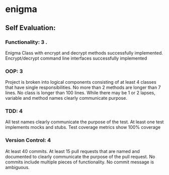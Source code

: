 # enigma

## Self Evaluation:  

### Functionality: 3 .
  Enigma Class with encrypt and decrypt methods successfully implemented. Encrypt/decrypt command line interfaces successfully implemented  

### OOP: 3
  Project is broken into logical components consisting of at least 4 classes that have single responsibilities. No more than 2 methods are longer than 7 lines. No class is longer than 100 lines. While there may be 1 or 2 lapses, variable and method names clearly communicate purpose.  


### TDD: 4

  All test names clearly communicate the purpose of the test. At least one test implements mocks and stubs. Test coverage metrics show 100% coverage
### Version Control: 4 

 At least 40 commits. At least 15 pull requests that are named and documented to clearly communicate the purpose of the pull request. No commits include multiple pieces of functionality. No commit message is ambiguous.
